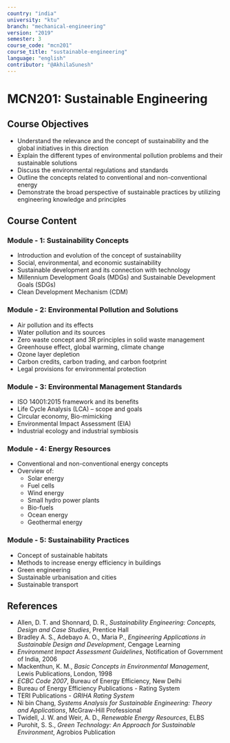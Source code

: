 ```yaml
---
country: "india"
university: "ktu"
branch: "mechanical-engineering"
version: "2019"
semester: 3
course_code: "mcn201"
course_title: "sustainable-engineering"
language: "english"
contributor: "@AkhilaSunesh"
---
```


# MCN201: Sustainable Engineering

## Course Objectives

* Understand the relevance and the concept of sustainability and the global initiatives in this direction  
* Explain the different types of environmental pollution problems and their sustainable solutions  
* Discuss the environmental regulations and standards  
* Outline the concepts related to conventional and non-conventional energy  
* Demonstrate the broad perspective of sustainable practices by utilizing engineering knowledge and principles  

## Course Content

### Module - 1: Sustainability Concepts
* Introduction and evolution of the concept of sustainability  
* Social, environmental, and economic sustainability  
* Sustainable development and its connection with technology  
* Millennium Development Goals (MDGs) and Sustainable Development Goals (SDGs)  
* Clean Development Mechanism (CDM)  

### Module - 2: Environmental Pollution and Solutions
* Air pollution and its effects  
* Water pollution and its sources  
* Zero waste concept and 3R principles in solid waste management  
* Greenhouse effect, global warming, climate change  
* Ozone layer depletion  
* Carbon credits, carbon trading, and carbon footprint  
* Legal provisions for environmental protection  

### Module - 3: Environmental Management Standards
* ISO 14001:2015 framework and its benefits  
* Life Cycle Analysis (LCA) – scope and goals  
* Circular economy, Bio-mimicking  
* Environmental Impact Assessment (EIA)  
* Industrial ecology and industrial symbiosis  

### Module - 4: Energy Resources
* Conventional and non-conventional energy concepts  
* Overview of:
  - Solar energy  
  - Fuel cells  
  - Wind energy  
  - Small hydro power plants  
  - Bio-fuels  
  - Ocean energy  
  - Geothermal energy  

### Module - 5: Sustainability Practices
* Concept of sustainable habitats  
* Methods to increase energy efficiency in buildings  
* Green engineering  
* Sustainable urbanisation and cities  
* Sustainable transport  

## References

* Allen, D. T. and Shonnard, D. R., *Sustainability Engineering: Concepts, Design and Case Studies*, Prentice Hall  
* Bradley A. S., Adebayo A. O., Maria P., *Engineering Applications in Sustainable Design and Development*, Cengage Learning  
* *Environment Impact Assessment Guidelines*, Notification of Government of India, 2006  
* Mackenthun, K. M., *Basic Concepts in Environmental Management*, Lewis Publications, London, 1998  
* *ECBC Code 2007*, Bureau of Energy Efficiency, New Delhi  
* Bureau of Energy Efficiency Publications - Rating System  
* TERI Publications - *GRIHA Rating System*  
* Ni bin Chang, *Systems Analysis for Sustainable Engineering: Theory and Applications*, McGraw-Hill Professional  
* Twidell, J. W. and Weir, A. D., *Renewable Energy Resources*, ELBS  
* Purohit, S. S., *Green Technology: An Approach for Sustainable Environment*, Agrobios Publication  
